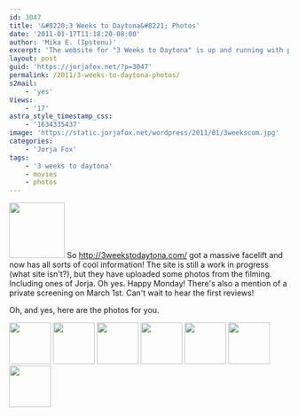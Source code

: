 ```yaml
---
id: 3047
title: '&#8220;3 Weeks to Daytona&#8221; Photos'
date: '2011-01-17T11:18:20-08:00'
author: 'Mika E. (Ipstenu)'
excerpt: 'The website for "3 Weeks to Daytona" is up and running with photos for you!'
layout: post
guid: 'https://jorjafox.net/?p=3047'
permalink: /2011/3-weeks-to-daytona-photos/
s2mail:
    - 'yes'
Views:
    - '17'
astra_style_timestamp_css:
    - '1634335437'
image: 'https://static.jorjafox.net/wordpress/2011/01/3weekscom.jpg'
categories:
    - 'Jorja Fox'
tags:
    - '3 weeks to daytona'
    - movies
    - photos
---
```


<img src="//static.jorjafox.net/wordpress/2011/01/3weekscom-100x100.jpg" alt="" title="3weekscom" width="100" height="100" class="alignleft size-thumbnail wp-image-3048" /> So <a href="http://3weekstodaytona.com/">http://3weekstodaytona.com/</a> got a massive facelift and now has all sorts of cool information!  The site is still a work in progress (what site isn't?), but they have uploaded some photos from the filming. Including ones of Jorja.  Oh yes.  Happy Monday!  There's also a mention of a private screening on March 1st.  Can't wait to hear the first reviews!

Oh, and yes, here are the photos for you.

<a href="https://jorjafox.net/gallery/movies/3weekstodaytona/promo/latemodel.png"><img alt="" src="https://jorjafox.net/gallery/zp-core/i.php?a=movies/3weekstodaytona/promo&i=latemodel.png&s=75&cw=75&ch=75&q=50&t=1&wmk=!" title="Jorja working on the car" class="alignleft size-zenphoto" width="75" height="75" /></a> <a href="https://jorjafox.net/gallery/movies/3weekstodaytona/promo/Picture-654.jpg"><img alt="" src="https://jorjafox.net/gallery/zp-core/i.php?a=movies/3weekstodaytona/promo&i=Picture-654.jpg&s=75&cw=75&ch=75&q=50&t=1&wmk=!" title="Behind the Scenes" class="alignleft size-zenphoto" width="75" height="75" /></a> <a href="https://jorjafox.net/gallery/movies/3weekstodaytona/promo/Picture-771.jpg"><img alt="" src="https://jorjafox.net/gallery/zp-core/i.php?a=movies/3weekstodaytona/promo&i=Picture-771.jpg&s=75&cw=75&ch=75&q=50&t=1&wmk=!" title="Behind the Scenes" class="alignleft  size-zenphoto" width="75" height="75" /></a> <a href="https://jorjafox.net/gallery/movies/3weekstodaytona/promo/Picture-775.jpg"><img alt="" src="https://jorjafox.net/gallery/zp-core/i.php?a=movies/3weekstodaytona/promo&i=Picture-775.jpg&s=75&cw=75&ch=75&q=50&t=1&wmk=!" title="Behind the Scenes" class="alignleft size-zenphoto" width="75" height="75" /></a> <a href="https://jorjafox.net/gallery/movies/3weekstodaytona/promo/Picture-1221.jpg"><img alt="" src="https://jorjafox.net/gallery/cache/movies/3weekstodaytona/promo/Picture-1221_200_cw200_ch200_thumb.jpg" title="Behind the Scenes" class="alignleft size-zenphoto" width="75" height="75" /></a> <a href="https://jorjafox.net/gallery/movies/3weekstodaytona/promo/Picture-14823.jpg"><img alt="" src="https://jorjafox.net/gallery/zp-core/i.php?a=movies/3weekstodaytona/promo&i=Picture-14823.jpg&s=75&cw=75&ch=75&q=50&t=1&wmk=!" title="Cast Photo" class="alignleft size-zenphoto" width="75" height="75" /></a> <a href="https://jorjafox.net/gallery/movies/3weekstodaytona/promo/poster1_8x11.jpg"><img alt="" src="https://jorjafox.net/gallery/zp-core/i.php?a=movies/3weekstodaytona/promo&i=poster1_8x11.jpg&s=75&cw=75&ch=75&q=50&t=1&wmk=!" title="Poster" class="alignleft size-zenphoto" width="75" height="75" /></a>